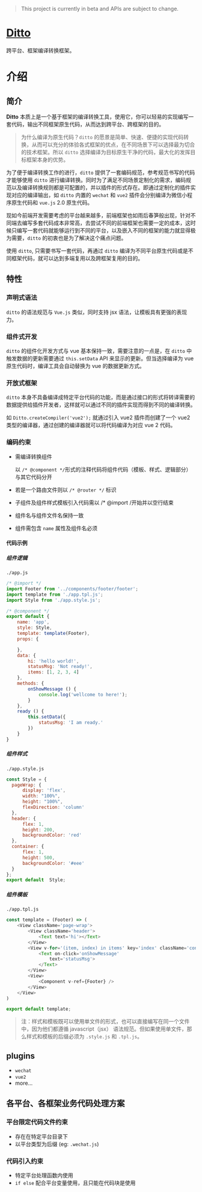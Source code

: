 > This project is currently in beta and APIs are subject to change.

# [Ditto](https://dittojs.github.io/documents/)

跨平台、框架编译转换框架。

# 介绍

## 简介

**Ditto** 本质上是一个基于框架的编译转换工具，使用它，你可以轻易的实现编写一套代码，输出不同框架原生代码，从而达到跨平台、跨框架的目的。

> 为什么编译为原生代码？`ditto` 的愿景是简单、快速、便捷的实现代码转换，从而可以充分的体验各式框架的优点，在不同场景下可以选择最为切合的技术框架。所以 `ditto` 选择编译为目标原生干净的代码，最大化的发挥目标框架本身的优势。

为了便于编译转换工作的进行，`ditto` 提供了一套编码规范，参考规范书写的代码才能够使用 `ditto` 进行编译转换。同时为了满足不同场景定制化的需求，编码规范以及编译转换规则都是可配置的，并以插件的形式存在。即通过定制化的插件实现对应的编译输出，如 `ditto` 内置的 `wechat` 和 `vue2` 插件会分别编译为微信小程序原生代码和 `vue.js` 2.0 原生代码。


现如今前端开发需要考虑的平台越来越多，前端框架也如雨后春笋般出现，针对不同端去编写多套代码成本非常高，去尝试不同的前端框架也需要一定的成本，这时候只编写一套代码就能够运行到不同的平台，以及嵌入不同的框架的能力就显得极为需要，`ditto` 的初衷也是为了解决这个痛点问题。

使用 `ditto`, 只需要书写一套代码，再通过 `ditto` 编译为不同平台原生代码或是不同框架代码，就可以达到多端复用以及跨框架复用的目的。

## 特性

### 声明式语法

`ditto` 的语法规范与 `Vue.js` 类似，同时支持 jsx 语法，让模板具有更强的表现力。

### 组件式开发

`ditto` 的组件化开发方式与 vue 基本保持一致，需要注意的一点是，在 `ditto` 中触发数据的更新需要通过 `this.setData` API 来显示的更新。但当选择编译为 vue 原生代码时，编译工具会自动替换为 vue 的数据更新方式。

### 开放式框架

`ditto` 本身不具备编译成特定平台代码的功能，而是通过接口的形式将转译需要的数据提供给插件开发者，这样就可以通过不同的插件实现而得到不同的编译转换。

如 `Ditto.createCompiler('vue2');` 就通过引入 vue2 插件而创建了一个 vue2 类型的编译器，通过创建的编译器就可以将代码编译为对应 vue 2 代码。

### 编码约束

* 需编译转换组件

    以 `/* @component */`形式的注释代码将组件代码（模板、样式、逻辑部分）与其它代码分开
* 若是一个路由文件则以 `/* @router */` 标识
* 子组件及组件样式模板引入代码需以 /* @import /开始并以空行结束
* 组件名与组件文件名保持一致
* 组件需包含 `name` 属性及组件名必须

#### 代码示例

##### 组件逻辑

`./app.js`

```js
/* @import */
import Footer from '../components/footer/footer';
import template from './app.tpl.js';
import Style from './app.style.js';

/* @component */
export default {
    name: 'app',
    style: Style,
    template: template(Footer),
    props: {

    },
    data: {
        hi: 'hello world!',
        statusMsg: 'Not ready!',
        items: [1, 2, 3, 4]
    },
    methods: {
        onShowMessage () {
            console.log('wellcome to here!');
        }
    },
    ready () {
        this.setData({
            statusMsg: 'I am ready.'
        })
    }
}
```

##### 组件样式

`./app.style.js`

```js
const Style = {
  pageWrap: {
      display: 'flex',
      width: "100%",
      height: "100%",
      flexDirection: 'column'
  },
  header: {
      flex: 1,
      height: 200,
      backgroundColor: 'red'
  },
  container: {
      flex: 1,
      height: 500,
      backgroundColor: '#eee'
  }
};
export default  Style;

```

##### 组件模板

`./app.tpl.js`

```js
const template = (Footer) => (
    <View className='page-wrap'>
        <View className='header'>
            <Text text='hi'></Text>
        </View>
        <View v-for='(item, index) in items' key='index' className='container'>
            <Text on-click='onShowMessage'
                text='statusMsg'>
            </Text>
        </View>
        <View>
            <Component v-ref={Footer} />
        </View>
    </View>
)

export default template;
```

> 注：样式和模板既可以使用单文件的形式，也可以直接编写在同一个文件中，因为他们都遵循 javascript（jsx） 语法规范。但如果使用单文件，那么样式和模板的后缀必须为 `.style.js` 和 `.tpl.js`。

## plugins

* `wechat`
* `vue2`
* more...


## 各平台、各框架业务代码处理方案

### 平台限定代码文件约束

* 存在在特定平台目录下
* 以平台类型为后缀 (eg: `.wechat.js`)

### 代码引入约束

* 特定平台处理函数内使用
* `if else` 配合平台变量使用，且只能在代码块是使用